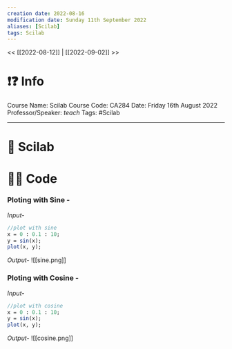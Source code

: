 ```yaml
---
creation date: 2022-08-16
modification date: Sunday 11th September 2022
aliases: [Scilab]
tags: Scilab
---
```


<< [[2022-08-12]] | [[2022-09-02]] >>

# ❗❓ Info
Course Name: Scilab
Course Code: CA284
Date: Friday 16th August 2022
Professor/Speaker: *teach*
Tags: #Scilab 

---
# 📑 Scilab

# 👨‍💻 Code

### Ploting with Sine -

*Input-*
```scilab
//plot with sine
x = 0 : 0.1 : 10;
y = sin(x);
plot(x, y);
```

*Output-*
![[sine.png]]

### Ploting with Cosine -

*Input-*
```scilab
//plot with cosine
x = 0 : 0.1 : 10;
y = sin(x);
plot(x, y);
```

*Output-*
![[cosine.png]]
